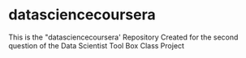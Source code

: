 # datasciencecoursera
This is the "datasciencecoursera' Repository Created for the second question of the Data Scientist Tool Box Class Project
